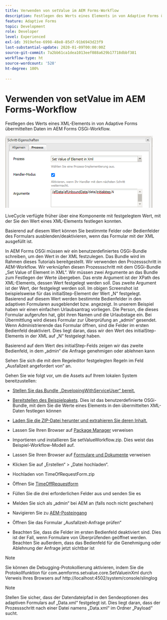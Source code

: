 ```yaml
---
title: Verwenden von setValue im AEM Forms-Workflow
description: Festlegen des Werts eines Elements in von Adaptive Forms übermittelten Daten in AEM Forms OSGI
feature: Adaptive Forms
topic: Development
role: Developer
level: Experienced
exl-id: 3919efee-6998-48e8-85d7-91b6943d23f9
last-substantial-update: 2020-01-09T00:00:00Z
source-git-commit: 7a2bb61ca1dea1013eef088a629b17718dbbf381
workflow-type: ht
source-wordcount: '528'
ht-degree: 100%

---
```


# Verwenden von setValue im AEM Forms-Workflow

Festlegen des Werts eines XML-Elements in von Adaptive Forms übermittelten Daten im AEM Forms OSGi-Workflow.

![SetValue](assets/setvalue.png)

LiveCycle verfügte früher über eine Komponente mit festgelegtem Wert, mit der Sie den Wert eines XML-Elements festlegen konnten.

Basierend auf diesem Wert können Sie bestimmte Felder oder Bedienfelder des Formulars ausblenden/deaktivieren, wenn das Formular mit der XML ausgefüllt ist.

In AEM Forms OSGi müssen wir ein benutzerdefiniertes OSGi-Bundle schreiben, um den Wert in der XML festzulegen. Das Bundle wird im Rahmen dieses Tutorials bereitgestellt.
Wir verwenden den Prozessschritt in AEM-Workflow. Wir verknüpfen diesen Prozessschritt mit dem OSGi-Bundle „Set Value of Element in XML“.
Wir müssen zwei Argumente an das Bundle zum Festlegen der Werte übergeben. Das erste Argument ist der XPath des XML-Elements, dessen Wert festgelegt werden soll. Das zweite Argument ist der Wert, der festgelegt werden soll.
Im obigen Screenshot ist beispielsweise für das initialStep-Element der Wert „N“ festgelegt.
Basierend auf diesem Wert werden bestimmte Bedienfelder in den adaptiven Formularen ausgeblendet bzw. angezeigt.
In unserem Beispiel haben wir einen einfachen Urlaubsantrag vorliegen. Die Person, die dieses Formular aufgerufen hat, gibt ihren Namen und die Urlaubstage ein. Bei Übermittlung wird dieses Formular zur Überprüfung an „admin“ gesendet. Wenn Administrierende das Formular öffnen, sind die Felder im ersten Bedienfeld deaktiviert. Dies liegt daran, dass wir den Wert des initialStep-Elements in der XML auf „N“ festgelegt haben.

Basierend auf dem Wert des initialStep-Felds zeigen wir das zweite Bedienfeld, in dem „admin“ die Anfrage genehmigen oder ablehnen kann

Sehen Sie sich die mit dem Regeleditor festgelegten Regeln im Feld „Ausfallzeit angefordert von“ an.

Gehen Sie wie folgt vor, um die Assets auf Ihrem lokalen System bereitzustellen:

* [Stellen Sie das Bundle „DevelopingWithServiceUser“ bereit.](/help/forms/assets/common-osgi-bundles/DevelopingWithServiceUser.jar)

* [Bereitstellen des Beispielpakets](/help/forms/assets/common-osgi-bundles/SetValueApp.core-1.0-SNAPSHOT.jar). Dies ist das benutzerdefinierte OSGi-Bundle, mit dem Sie die Werte eines Elements in den übermittelten XML-Daten festlegen können

* [Laden Sie die ZIP-Datei herunter und extrahieren Sie deren Inhalt.](assets/setvalueassets.zip)
* Lassen Sie Ihren Browser auf [Package Manager](http://localhost:4502/crx/packmgr/index.jsp) verweisen
* Importieren und installieren Sie setValueWorkflow.zip. Dies weist das Beispiel-Workflow-Modell auf.
* Lassen Sie Ihren Browser auf [Formulare und Dokumente](http://localhost:4502/aem/forms.html/content/dam/formsanddocuments) verweisen
* Klicken Sie auf „Erstellen“ > „Datei hochladen“.
* Hochladen von TimeOfRequestForm.zip
* Öffnen Sie [TimeOffRequestform](http://localhost:4502/content/dam/formsanddocuments/timeoffapplication/jcr:content?wcmmode=disabled)
* Füllen Sie die drei erforderlichen Felder aus und senden Sie es
* Melden Sie sich als „admin“ bei AEM an (falls noch nicht geschehen)
* Navigieren Sie zu [AEM-Posteingang](http://localhost:4502/aem/inbox)
* Öffnen Sie das Formular „Ausfallzeit-Anfrage prüfen“
* Beachten Sie, dass die Felder im ersten Bedienfeld deaktiviert sind. Dies ist der Fall, wenn Formulare von Überprüfenden geöffnet werden. Beachten Sie außerdem, dass das Bedienfeld für die Genehmigung oder Ablehnung der Anfrage jetzt sichtbar ist

>[!NOTE]
>
>Sie können die Debugging-Protokollierung aktivieren, indem Sie die Protokollfunktion für
>com.aemforms.setvalue.core.SetValueinXml
>durch Verweis Ihres Browsers auf http://localhost:4502/system/console/slinglog

>[!NOTE]
>
>Stellen Sie sicher, dass der Datendateipfad in den Sendeoptionen des adaptiven Formulars auf „Data.xml“ festgelegt ist. Dies liegt daran, dass der Prozessschritt nach einer Datei namens „Data.xml“ im Ordner „Payload“ sucht.
